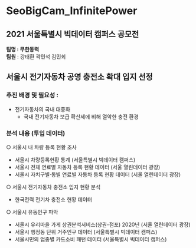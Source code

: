 # SeoBigCam_InfinitePower
## 2021 서울특별시 빅데이터 캠퍼스 공모전 

**팀명 : 무한동력**  
**팀원** : 강태환 곽민석 김민회 

## 서울시 전기자동차 공영 충전소 확대 입지 선정 

### 추진 배경 및 필요성 : 
* 전기자동차의 국내 대중화
  - 국내 전기자동차 보급 확산세에 비해 열악한 충전 환경

### 분석 내용 (투입 데이터) 
○ 서울시 내 차량 등록 현황 조사 
 - 서울시 차량등록현황 통계 (서울특별시 빅데이터 캠퍼스) 
 - 서울시 전체 연료별 자동차 등록 현황 데이터 (서울 열린데이터 광장)
 - 서울시 자치구별·동별 연료별 자동차 등록 현황 데이터
   (서울 열린데이터 광장)
 
○ 서울시 전기자동차 충전소 입지 현황 분석 
 - 한국전력 전기차 충전소 현황 데이터 

○ 서울시 유동인구 파악
 - 서울시 우리마을 가게 상권분석서비스(상권-점포) 2020년
   (서울 열린데이터 광장)
 - 서울시 행정동 단위 거주인구 데이터 (서울특별시 빅데이터 캠퍼스)
 - 서울시민의 업종별 카드소비 패턴 데이터 (서울특별시 빅데이터 캠퍼스)

